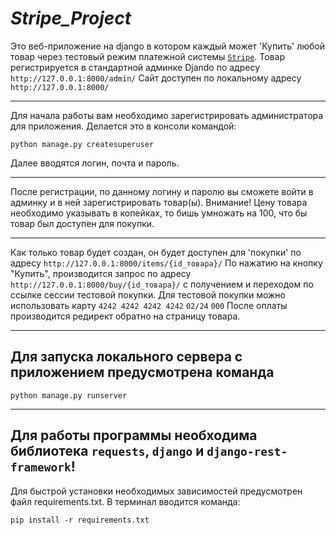 ***Stripe_Project***
===

Это веб-приложение на django в котором каждый может 'Купить' любой товар через тестовый режим платежной системы [`Stripe`](stripe.com/docs).
Товар регистрируется в стандартной админке Djando по адресу `http://127.0.0.1:8000/admin/`
Сайт доступен по локальному адресу `http://127.0.0.1:8000/`

---
Для начала работы вам необходимо зарегистрировать администратора для приложения.
Делается это в консоли командой:
````
python manage.py createsuperuser
````
Далее вводятся логин, почта и пароль.

---
После регистрации, по данному логину и паролю вы сможете войти в админку и в ней зарегистрировать товар(ы).
Внимание! Цену товара необходимо указывать в копейках, то бишь умножать на 100, что бы товар был доступен для покупки.

---
Как только товар будет создан, он будет доступен для 'покупки' по адресу `http://127.0.0.1:8000/items/{id_товара}/`
По нажатию на кнопку "Купить", производится запрос по адресу `http://127.0.0.1:8000/buy/{id_товара}/` с получением и переходом по ссылке сессии тестовой покупки.
Для тестовой покупки можно использовать карту `4242 4242 4242 4242`     `02/24`   `000`
После оплаты производится редирект обратно на страницу товара.

---
Для запуска локального сервера с приложением предусмотрена команда 
-
````
python manage.py runserver
````

---
Для работы программы необходима библиотека `requests`, `django` и `django-rest-framework`!
-
Для быстрой установки необходимых зависимостей предусмотрен файл requirements.txt.
В терминал вводится команда:
````
pip install -r requirements.txt
````
